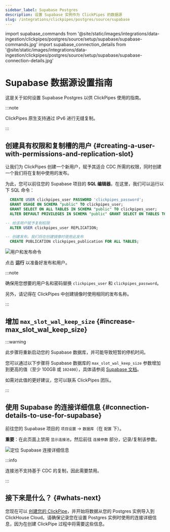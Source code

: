 ```yaml
---
sidebar_label: Supabase Postgres
description: 设置 Supabase 实例作为 ClickPipes 的数据源
slug: /integrations/clickpipes/postgres/source/supabase
---
```


import supabase_commands from '@site/static/images/integrations/data-ingestion/clickpipes/postgres/source/setup/supabase/supabase-commands.jpg'
import supabase_connection_details from '@site/static/images/integrations/data-ingestion/clickpipes/postgres/source/setup/supabase/supabase-connection-details.jpg' 


# Supabase 数据源设置指南

这是关于如何设置 Supabase Postgres 以供 ClickPipes 使用的指南。

:::note

ClickPipes 原生支持通过 IPv6 进行无缝复制。

:::


## 创建具有权限和复制槽的用户 {#creating-a-user-with-permissions-and-replication-slot}

让我们为 ClickPipes 创建一个新用户，赋予其适合 CDC 所需的权限，同时创建一个我们将在复制中使用的发布。

为此，您可以前往您的 Supabase 项目的 **SQL 编辑器**。在这里，我们可以运行以下 SQL 命令：
```sql
  CREATE USER clickpipes_user PASSWORD 'clickpipes_password';
  GRANT USAGE ON SCHEMA "public" TO clickpipes_user;
  GRANT SELECT ON ALL TABLES IN SCHEMA "public" TO clickpipes_user;
  ALTER DEFAULT PRIVILEGES IN SCHEMA "public" GRANT SELECT ON TABLES TO clickpipes_user;

-- 给该用户赋予复制权限
  ALTER USER clickpipes_user REPLICATION;

-- 创建发布。我们将在创建镜像时使用此发布
  CREATE PUBLICATION clickpipes_publication FOR ALL TABLES;
```

<img src={supabase_commands} alt="用户和发布命令"/>


点击 **运行** 以准备好发布和用户。

:::note

确保用您想要的用户名和密码替换 `clickpipes_user` 和 `clickpipes_password`。

另外，请记得在 ClickPipes 中创建镜像时使用相同的发布名称。

:::


## 增加 `max_slot_wal_keep_size` {#increase-max_slot_wal_keep_size}


:::warning

此步骤将重新启动您的 Supabase 数据库，并可能导致短暂的停机时间。

您可以通过以下步骤将 Supabase 数据库的 `max_slot_wal_keep_size` 参数增加到更高的值（至少 100GB 或 `102400`），具体请参阅 [Supabase 文档](https://supabase.com/docs/guides/database/custom-postgres-config#cli-supported-parameters)。

如需对此值的更好建议，您可以联系 ClickPipes 团队。

:::

## 使用 Supabase 的连接详细信息 {#connection-details-to-use-for-supabase}

前往您的 Supabase 项目的 `项目设置` -> `数据库`（在 `配置` 下）。

**重要**：在此页面上禁用 `显示连接池`，然后前往 `连接参数` 部分，记录/复制该参数。

<img src={supabase_connection_details} alt="定位 Supabase 连接详细信息"/>

:::info

连接池不支持基于 CDC 的复制，因此需要禁用。

:::


## 接下来是什么？ {#whats-next}

您现在可以 [创建您的 ClickPipe](../index.md)，并开始将数据从您的 Postgres 实例导入到 ClickHouse Cloud。请确保记录您在设置 Postgres 实例时使用的连接详细信息，因为在创建 ClickPipe 过程中将需要这些信息。
